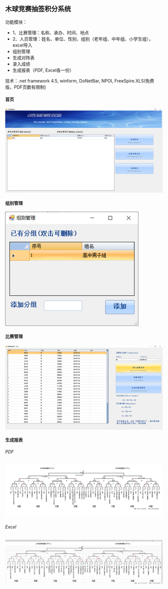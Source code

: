 ## 木球竞赛抽签积分系统

功能模块：
* 1、比赛管理：名称、承办、时间、地点
* 2、人员管理：姓名、单位、性别、组别（老年组、中年组、小学生组），excel导入
* 组别管理
* 生成对阵表
* 录入成绩
* 生成报表（PDF, Excel各一份）

技术：.net framework 4.5, winform, DoNetBar, NPOI, FreeSpire.XLS(免费版，PDF页数有限制)

#### 首页
![](screenshots/index.jpg)

#### 组别管理
![](screenshots/group_manage.jpg)

#### 比赛管理
![](screenshots/match_manage.jpg)

#### 生成报表
###### PDF
![](screenshots/report_pdf.jpg)

###### Excel
![](screenshots/report_excel.jpg)

